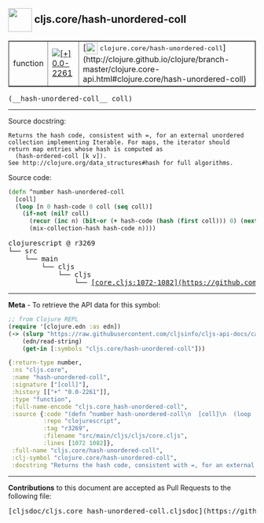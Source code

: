 ## <img width="48px" valign="middle" src="http://i.imgur.com/Hi20huC.png"> cljs.core/hash-unordered-coll

 <table border="1">
<tr>

<td>function</td>
<td><a href="https://github.com/cljsinfo/cljs-api-docs/tree/0.0-2261"><img valign="middle" alt="[+] 0.0-2261" src="https://img.shields.io/badge/+-0.0--2261-lightgrey.svg"></a> </td>
<td>
[<img height="24px" valign="middle" src="http://i.imgur.com/1GjPKvB.png"> <samp>clojure.core/hash-unordered-coll</samp>](http://clojure.github.io/clojure/branch-master/clojure.core-api.html#clojure.core/hash-unordered-coll)
</td>
</tr>
</table>

 <samp>
(__hash-unordered-coll__ coll)<br>
</samp>

---




Source docstring:

```
Returns the hash code, consistent with =, for an external unordered
collection implementing Iterable. For maps, the iterator should
return map entries whose hash is computed as
  (hash-ordered-coll [k v]).
See http://clojure.org/data_structures#hash for full algorithms.
```

Source code:

```clj
(defn ^number hash-unordered-coll
  [coll]
  (loop [n 0 hash-code 0 coll (seq coll)]
    (if-not (nil? coll)
      (recur (inc n) (bit-or (+ hash-code (hash (first coll))) 0) (next coll))
      (mix-collection-hash hash-code n))))
```

 <pre>
clojurescript @ r3269
└── src
    └── main
        └── cljs
            └── cljs
                └── <ins>[core.cljs:1072-1082](https://github.com/clojure/clojurescript/blob/r3269/src/main/cljs/cljs/core.cljs#L1072-L1082)</ins>
</pre>


---

__Meta__ - To retrieve the API data for this symbol:

```clj
;; from Clojure REPL
(require '[clojure.edn :as edn])
(-> (slurp "https://raw.githubusercontent.com/cljsinfo/cljs-api-docs/catalog/cljs-api.edn")
    (edn/read-string)
    (get-in [:symbols "cljs.core/hash-unordered-coll"]))
```

```clj
{:return-type number,
 :ns "cljs.core",
 :name "hash-unordered-coll",
 :signature ["[coll]"],
 :history [["+" "0.0-2261"]],
 :type "function",
 :full-name-encode "cljs.core_hash-unordered-coll",
 :source {:code "(defn ^number hash-unordered-coll\n  [coll]\n  (loop [n 0 hash-code 0 coll (seq coll)]\n    (if-not (nil? coll)\n      (recur (inc n) (bit-or (+ hash-code (hash (first coll))) 0) (next coll))\n      (mix-collection-hash hash-code n))))",
          :repo "clojurescript",
          :tag "r3269",
          :filename "src/main/cljs/cljs/core.cljs",
          :lines [1072 1082]},
 :full-name "cljs.core/hash-unordered-coll",
 :clj-symbol "clojure.core/hash-unordered-coll",
 :docstring "Returns the hash code, consistent with =, for an external unordered\ncollection implementing Iterable. For maps, the iterator should\nreturn map entries whose hash is computed as\n  (hash-ordered-coll [k v]).\nSee http://clojure.org/data_structures#hash for full algorithms."}

```

---

__Contributions__ to this document are accepted as Pull Requests to the following file:

 <pre>
[cljsdoc/cljs.core_hash-unordered-coll.cljsdoc](https://github.com/cljsinfo/cljs-api-docs/blob/master/cljsdoc/cljs.core_hash-unordered-coll.cljsdoc)
</pre>

